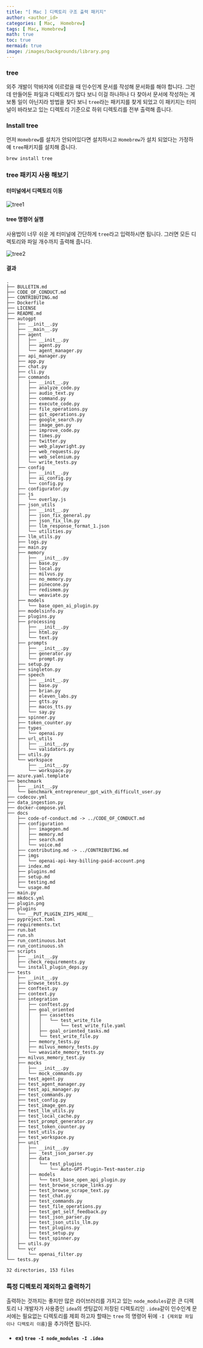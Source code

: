 ```yaml
---
title: "[ Mac ] 디렉토리 구조 출력 패키지"
author: <author_id>
categories: [ Mac,  Homebrew]
tags: [ Mac, Homebrew]
math: true
toc: true
mermaid: true
image: /images/backgrounds/library.png
---
```


### tree
외주 개발이 막바지에 이르렀을 때 인수인계 문서를 작성해 문서화를 해야 합니다. 그런데 만들어둔 파일과 디렉토리가
많다 보니 이걸 하나하나 다 찾아서 문서에 작성하는 게 보통 일이 아닌지라 방법을 찾다 보니 `tree`라는 패키지를 찾게
되었고 이 패키지는 터미널이 바라보고 있는 디렉토리 기준으로 하위 디렉토리를 전부 출력해 줍니다.

### Install tree
먼저 `Homebrew`를 설치가 안되어있다면 설치하시고
`Homebrew`가 설치 되었다는 가정하예 `tree`패키지를 설치해 줍니다.

```shell
brew install tree
```

### tree 패키지 사용 해보기

#### 터미널에서 디렉토리 이동
  ![tree1](/images/postImages/front/library/tree1.png)

#### tree 명령어 실행
사용법이 너무 쉬운 게 터미널에 간단하게 `tree`라고 입력하시면 됩니다.
그러면 모든 디렉토리와 파일 개수까지 출력해 줍니다.

  ![tree2](/images/postImages/front/library/tree2.png)

#### 결과
```shell
.
├── BULLETIN.md
├── CODE_OF_CONDUCT.md
├── CONTRIBUTING.md
├── Dockerfile
├── LICENSE
├── README.md
├── autogpt
│   ├── __init__.py
│   ├── __main__.py
│   ├── agent
│   │   ├── __init__.py
│   │   ├── agent.py
│   │   └── agent_manager.py
│   ├── api_manager.py
│   ├── app.py
│   ├── chat.py
│   ├── cli.py
│   ├── commands
│   │   ├── __init__.py
│   │   ├── analyze_code.py
│   │   ├── audio_text.py
│   │   ├── command.py
│   │   ├── execute_code.py
│   │   ├── file_operations.py
│   │   ├── git_operations.py
│   │   ├── google_search.py
│   │   ├── image_gen.py
│   │   ├── improve_code.py
│   │   ├── times.py
│   │   ├── twitter.py
│   │   ├── web_playwright.py
│   │   ├── web_requests.py
│   │   ├── web_selenium.py
│   │   └── write_tests.py
│   ├── config
│   │   ├── __init__.py
│   │   ├── ai_config.py
│   │   └── config.py
│   ├── configurator.py
│   ├── js
│   │   └── overlay.js
│   ├── json_utils
│   │   ├── __init__.py
│   │   ├── json_fix_general.py
│   │   ├── json_fix_llm.py
│   │   ├── llm_response_format_1.json
│   │   └── utilities.py
│   ├── llm_utils.py
│   ├── logs.py
│   ├── main.py
│   ├── memory
│   │   ├── __init__.py
│   │   ├── base.py
│   │   ├── local.py
│   │   ├── milvus.py
│   │   ├── no_memory.py
│   │   ├── pinecone.py
│   │   ├── redismem.py
│   │   └── weaviate.py
│   ├── models
│   │   └── base_open_ai_plugin.py
│   ├── modelsinfo.py
│   ├── plugins.py
│   ├── processing
│   │   ├── __init__.py
│   │   ├── html.py
│   │   └── text.py
│   ├── prompts
│   │   ├── __init__.py
│   │   ├── generator.py
│   │   └── prompt.py
│   ├── setup.py
│   ├── singleton.py
│   ├── speech
│   │   ├── __init__.py
│   │   ├── base.py
│   │   ├── brian.py
│   │   ├── eleven_labs.py
│   │   ├── gtts.py
│   │   ├── macos_tts.py
│   │   └── say.py
│   ├── spinner.py
│   ├── token_counter.py
│   ├── types
│   │   └── openai.py
│   ├── url_utils
│   │   ├── __init__.py
│   │   └── validators.py
│   ├── utils.py
│   └── workspace
│       ├── __init__.py
│       └── workspace.py
├── azure.yaml.template
├── benchmark
│   ├── __init__.py
│   └── benchmark_entrepreneur_gpt_with_difficult_user.py
├── codecov.yml
├── data_ingestion.py
├── docker-compose.yml
├── docs
│   ├── code-of-conduct.md -> ../CODE_OF_CONDUCT.md
│   ├── configuration
│   │   ├── imagegen.md
│   │   ├── memory.md
│   │   ├── search.md
│   │   └── voice.md
│   ├── contributing.md -> ../CONTRIBUTING.md
│   ├── imgs
│   │   └── openai-api-key-billing-paid-account.png
│   ├── index.md
│   ├── plugins.md
│   ├── setup.md
│   ├── testing.md
│   └── usage.md
├── main.py
├── mkdocs.yml
├── plugin.png
├── plugins
│   └── __PUT_PLUGIN_ZIPS_HERE__
├── pyproject.toml
├── requirements.txt
├── run.bat
├── run.sh
├── run_continuous.bat
├── run_continuous.sh
├── scripts
│   ├── __init__.py
│   ├── check_requirements.py
│   └── install_plugin_deps.py
├── tests
│   ├── __init__.py
│   ├── browse_tests.py
│   ├── conftest.py
│   ├── context.py
│   ├── integration
│   │   ├── conftest.py
│   │   ├── goal_oriented
│   │   │   ├── cassettes
│   │   │   │   └── test_write_file
│   │   │   │       └── test_write_file.yaml
│   │   │   ├── goal_oriented_tasks.md
│   │   │   └── test_write_file.py
│   │   ├── memory_tests.py
│   │   ├── milvus_memory_tests.py
│   │   └── weaviate_memory_tests.py
│   ├── milvus_memory_test.py
│   ├── mocks
│   │   ├── __init__.py
│   │   └── mock_commands.py
│   ├── test_agent.py
│   ├── test_agent_manager.py
│   ├── test_api_manager.py
│   ├── test_commands.py
│   ├── test_config.py
│   ├── test_image_gen.py
│   ├── test_llm_utils.py
│   ├── test_local_cache.py
│   ├── test_prompt_generator.py
│   ├── test_token_counter.py
│   ├── test_utils.py
│   ├── test_workspace.py
│   ├── unit
│   │   ├── __init__.py
│   │   ├── _test_json_parser.py
│   │   ├── data
│   │   │   └── test_plugins
│   │   │       └── Auto-GPT-Plugin-Test-master.zip
│   │   ├── models
│   │   │   └── test_base_open_api_plugin.py
│   │   ├── test_browse_scrape_links.py
│   │   ├── test_browse_scrape_text.py
│   │   ├── test_chat.py
│   │   ├── test_commands.py
│   │   ├── test_file_operations.py
│   │   ├── test_get_self_feedback.py
│   │   ├── test_json_parser.py
│   │   ├── test_json_utils_llm.py
│   │   ├── test_plugins.py
│   │   ├── test_setup.py
│   │   └── test_spinner.py
│   ├── utils.py
│   └── vcr
│       └── openai_filter.py
└── tests.py

32 directories, 153 files
```

### 특정 디렉토리 제외하고 출력하기
출력하는 것까지는 좋지만 많은 라이브러리를 가지고 있는 `node_modules`같은 큰 디렉토리 나 개발자가 사용중인
`idea`의 셋팅값이 저장된 디렉토리인 `.idea`같이 인수인계 문서에는 필요없는 디렉토리를 제회 하고자 할때는 `tree`
의 명령어 뒤에 `-I {제외할 파일이나 디렉토리 이름}`을 추가하면 됩니다.
- #### ex) `tree -I node_modules -I .idea`
